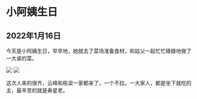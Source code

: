 小阿姨生日
=======================

2022年1月16日
-----------------------

今天是小阿姨生日，早早地，她就去了菜场准备食材，和姑父一起忙忙碌碌地做了一大桌的菜。

![]({{site.url}}/assets/blog-images/20220116/1-1.jpg)
![]({{site.url}}/assets/blog-images/20220116/1-2.jpg)

这次人来的很齐，云峰和栋梁一家都来了，一个不拉。一大家人，都是坐下就吃的主，最辛苦的就是寿星老。
